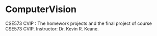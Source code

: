 # ComputerVision
CSE573 CVIP : The homework projects and the final project of course CSE573 CVIP. Instructor: Dr. Kevin R. Keane.
